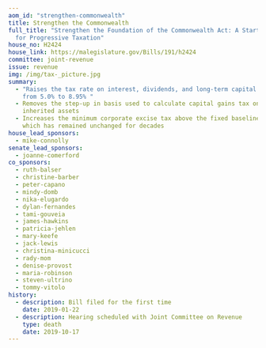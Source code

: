 ```yaml
---
aom_id: "strengthen-commonwealth"
title: Strengthen the Commonwealth
full_title: "Strengthen the Foundation of the Commonwealth Act: A Starting Point
  for Progressive Taxation"
house_no: H2424
house_link: https://malegislature.gov/Bills/191/h2424
committee: joint-revenue
issue: revenue
img: /img/tax-_picture.jpg
summary:
  - "Raises the tax rate on interest, dividends, and long-term capital gains
    from 5.0% to 8.95% "
  - Removes the step-up in basis used to calculate capital gains tax on
    inherited assets
  - Increases the minimum corporate excise tax above the fixed baseline of $456,
    which has remained unchanged for decades
house_lead_sponsors:
  - mike-connolly
senate_lead_sponsors:
  - joanne-comerford
co_sponsors:
  - ruth-balser
  - christine-barber
  - peter-capano
  - mindy-domb
  - nika-elugardo
  - dylan-fernandes
  - tami-gouveia
  - james-hawkins
  - patricia-jehlen
  - mary-keefe
  - jack-lewis
  - christina-minicucci
  - rady-mom
  - denise-provost
  - maria-robinson
  - steven-ultrino
  - tommy-vitolo
history:
  - description: Bill filed for the first time
    date: 2019-01-22
  - description: Hearing scheduled with Joint Committee on Revenue
    type: death
    date: 2019-10-17
---
```

